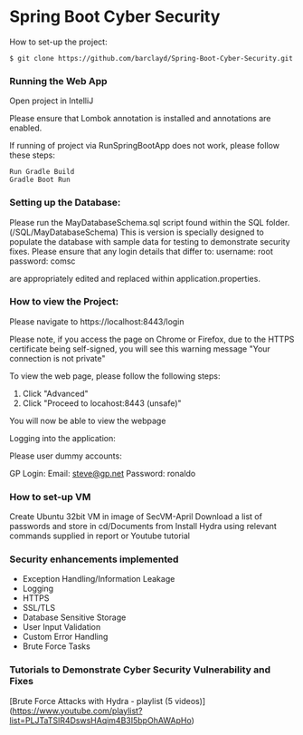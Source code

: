 # Spring Boot Cyber Security

How to set-up the project:

```
$ git clone https://github.com/barclayd/Spring-Boot-Cyber-Security.git
```

### Running the Web App

Open project in IntelliJ

Please ensure that Lombok annotation is installed and annotations are enabled.

If running of project via RunSpringBootApp does not work, please follow these steps:


```
Run Gradle Build
Gradle Boot Run
```

### Setting up the Database:

Please run the MayDatabaseSchema.sql script found within the SQL folder. (/SQL/MayDatabaseSchema)
This is version is specially designed to populate the database with sample data for testing to demonstrate security fixes.
Please ensure that any login details that differ to:
username: root
password: comsc

are appropriately edited and replaced within application.properties.

### How to view the Project:

Please navigate to  https://localhost:8443/login

Please note, if you access the page on Chrome or Firefox, due to the HTTPS certificate being self-signed, you will see this warning message "Your connection is not private"

To view the web page, please follow the following steps:

1. Click "Advanced"
2. Click "Proceed to locahost:8443 (unsafe)"

You will now be able to view the webpage

Logging into the application:

Please user dummy accounts:

GP Login:
Email: steve@gp.net
Password: ronaldo

### How to set-up VM

Create Ubuntu 32bit VM in image of SecVM-April
Download a list of passwords and store in cd/Documents from
Install Hydra using relevant commands supplied in report or Youtube tutorial

### Security enhancements implemented

* Exception Handling/Information Leakage
* Logging
* HTTPS
* SSL/TLS
* Database Sensitive Storage
* User Input Validation
* Custom Error Handling
* Brute Force Tasks

### Tutorials to Demonstrate Cyber Security Vulnerability and Fixes

[Brute Force Attacks with Hydra - playlist (5 videos)] (https://www.youtube.com/playlist?list=PLJTaTSlR4DswsHAqim4B3I5bpOhAWApHo)


